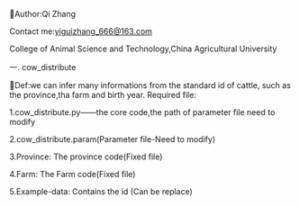 👩Author:Qi Zhang

Contact me:yiguizhang_666@163.com

College of Animal Science and Technology,China Agricultural University


一. cow_distribute

📌Def:we can infer many informations from the standard id of cattle, such as the province,tha farm and birth year.
Required file:

1.cow_distribute.py——the core code,the path of parameter file need to modify

2.cow_distribute.param(Parameter file-Need to modify) 

3.Province: The province code(Fixed file)

4.Farm: The Farm code(Fixed file)

5.Example-data: Contains the id (Can be replace)
